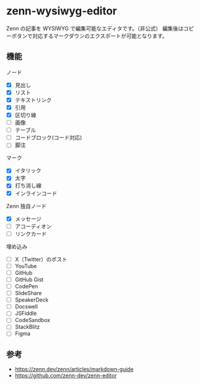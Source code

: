 # zenn-wysiwyg-editor

Zenn の記事を WYSIWYG で編集可能なエディタです。（非公式）
編集後はコピーボタンで対応するマークダウンのエクスポートが可能となります。

## 機能

ノード

- [x] 見出し
- [x] リスト
- [x] テキストリンク
- [x] 引用
- [x] 区切り線
- [ ] 画像
- [ ] テーブル
- [ ] コードブロック(コード対応)
- [ ] 脚注

マーク

- [x] イタリック
- [x] 太字
- [x] 打ち消し線
- [x] インラインコード

Zenn 独自ノード

- [x] メッセージ
- [ ] アコーディオン
- [ ] リンクカード

埋め込み

- [ ] X（Twitter）のポスト
- [ ] YouTube
- [ ] GitHub
- [ ] GitHub Gist
- [ ] CodePen
- [ ] SlideShare
- [ ] SpeakerDeck
- [ ] Docswell
- [ ] JSFiddle
- [ ] CodeSandbox
- [ ] StackBlitz
- [ ] Figma

## 参考

- https://zenn.dev/zenn/articles/markdown-guide
- https://github.com/zenn-dev/zenn-editor
